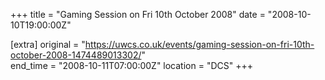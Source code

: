 +++
title = "Gaming Session on Fri 10th October 2008"
date = "2008-10-10T19:00:00Z"

[extra]
original = "https://uwcs.co.uk/events/gaming-session-on-fri-10th-october-2008-1474489013302/"    
end_time = "2008-10-11T07:00:00Z"
location = "DCS"
+++



